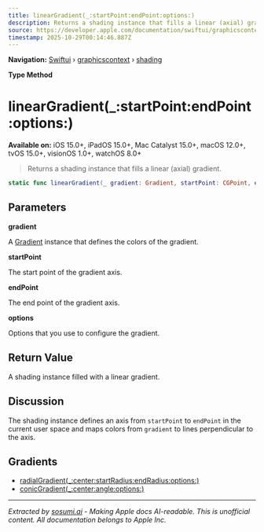 ```yaml
---
title: linearGradient(_:startPoint:endPoint:options:)
description: Returns a shading instance that fills a linear (axial) gradient.
source: https://developer.apple.com/documentation/swiftui/graphicscontext/shading/lineargradient(_:startpoint:endpoint:options:)
timestamp: 2025-10-29T00:14:46.887Z
---
```


**Navigation:** [Swiftui](/documentation/swiftui) › [graphicscontext](/documentation/swiftui/graphicscontext) › [shading](/documentation/swiftui/graphicscontext/shading)

**Type Method**

# linearGradient(_:startPoint:endPoint:options:)

**Available on:** iOS 15.0+, iPadOS 15.0+, Mac Catalyst 15.0+, macOS 12.0+, tvOS 15.0+, visionOS 1.0+, watchOS 8.0+

> Returns a shading instance that fills a linear (axial) gradient.

```swift
static func linearGradient(_ gradient: Gradient, startPoint: CGPoint, endPoint: CGPoint, options: GraphicsContext.GradientOptions = GradientOptions()) -> GraphicsContext.Shading
```

## Parameters

**gradient**

A [Gradient](/documentation/swiftui/gradient) instance that defines the colors of the gradient.



**startPoint**

The start point of the gradient axis.



**endPoint**

The end point of the gradient axis.



**options**

Options that you use to configure the gradient.



## Return Value

A shading instance filled with a linear gradient.

## Discussion

The shading instance defines an axis from `startPoint` to `endPoint` in the current user space and maps colors from `gradient` to lines perpendicular to the axis.

## Gradients

- [radialGradient(_:center:startRadius:endRadius:options:)](/documentation/swiftui/graphicscontext/shading/radialgradient(_:center:startradius:endradius:options:))
- [conicGradient(_:center:angle:options:)](/documentation/swiftui/graphicscontext/shading/conicgradient(_:center:angle:options:))

---

*Extracted by [sosumi.ai](https://sosumi.ai) - Making Apple docs AI-readable.*
*This is unofficial content. All documentation belongs to Apple Inc.*
